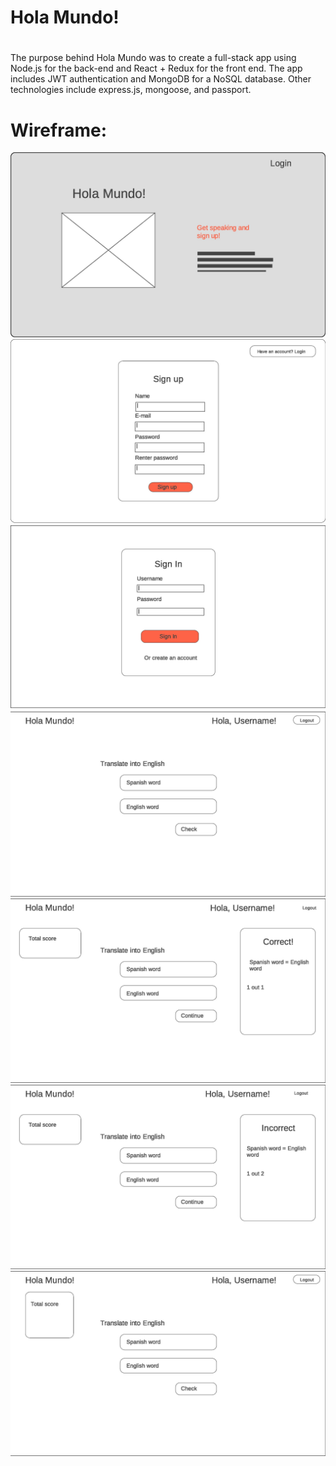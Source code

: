# Hola Mundo!
#

The purpose behind Hola Mundo was to create a full-stack app using Node.js for the back-end and React + Redux for the front end. The app includes JWT authentication and MongoDB for a NoSQL database. Other technologies include express.js, mongoose, and 
passport.

# Wireframe:

<img src="./spacedRepetition-client-master/UX/wireframe-page-001.jpg">
<img src="./spacedRepetition-client-master/UX/wireframe-page-002.jpg">
<img src="./spacedRepetition-client-master/UX/wireframe-page-003.jpg">
<img src="./spacedRepetition-client-master/UX/wireframe-page-004.jpg">
<img src="./spacedRepetition-client-master/UX/wireframe-page-005.jpg">
<img src="./spacedRepetition-client-master/UX/wireframe-page-006.jpg">
<img src="./spacedRepetition-client-master/UX/wireframe-page-007.jpg">
